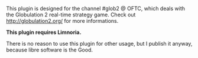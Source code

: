 This plugin is designed for the channel #glob2 @ OFTC, which deals with
the Globulation 2 real-time strategy game. Check out http://globulation2.org/
for more informations.

**This plugin requires Limnoria.**

There is no reason to use this plugin for other usage, but I publish it
anyway, because libre software is the Good.
